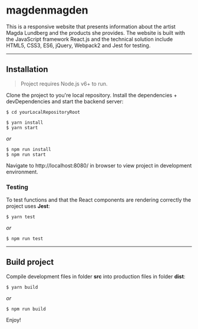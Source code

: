 # magdenmagden
This is a responsive website that presents information about the artist Magda Lundberg and the products she provides. The website is built with the JavaScript framework React.js and the technical solution include HTML5, CSS3, ES6, jQuery, Webpack2 and Jest for testing.

---

## Installation
> Project requires Node.js v6+ to run.

Clone the project to you're local repository. Install the dependencies + devDependencies and start the backend server:
```
$ cd yourLocalRepositoryRoot
```
```
$ yarn install
$ yarn start
```
*or*
```
$ npm run install
$ npm run start
```

Navigate to http://localhost:8080/ in browser to view project in development environment.

### Testing 
To test functions and that the React components are rendering correctly the project uses **Jest**:

```
$ yarn test
```
*or*
```
$ npm run test
```

---

## Build project
Compile development files in folder **src** into production files in folder **dist**:
```
$ yarn build
```
*or*
```
$ npm run build
```

Enjoy!
